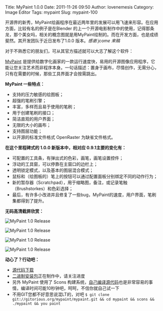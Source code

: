 Title: MyPaint 1.0.0
Date: 2011-11-26 09:50
Author: lovenemesis
Category: Image Editor
Tags: mypaint
Slug: mypaint-100

开源界的新秀，MyPaint绘画程序在最近两年里的发展可以用飞速来形容。在应用方面，比较有名的例子是在Blender
的上一个开源电影制作中的使用，记得那条龙，那个美女吗，相关的概念图就是用MyPaint绘制的。而在开发方面，也是成绩斐然。其开发团队于近日发布了1.0.0
版本。*感谢 jcome 来稿*

对于不熟悉它的朋友们，可从其官方描述就可以大志了解这个软件：

[MyPaint](http://mypaint.intilinux.com/)
是提供给数字化画家的一款运行速度快，易用的开源图像应用程序，它能让您关注艺术而非程序本身。一句话描述：置身于画布，尽情创作，无需分心，只有在需要的时候，那些工具界面才会按需跳出。

**MyPaint 一些特点：**

-   支持的压力敏感的绘图板；
-   超强的笔刷引擎；
-   丰富，多样而且易于使用的笔刷；
-   用于创建笔刷的接口；
-   简洁直观的用户界面；
-   无限的大小的画布；
-   支持图层功能；
-   以开源的标准文件格式 OpenRaster 为缺省文件格式。

**在这个里程碑式的 1.0.0 新版本中，相对应 0.9.1主要的变化有：**

-   可配置的工具条，有弹出式的色彩，画笔，画笔设置控件；
-   浮动的工具窗，可以停靠在主窗口的边栏上；
-   透明锁定模式，以及基本的图层混合模式；
-   鼠标和（绘图板的）笔上的按钮可以通过配置面板分别绑定不同的动作行为；
-   新的暂存器（Scratchpad），用于缩略图，备注，或记录笔触（Brushstorkes）和色彩选择；
-   最后，有许多小改进并且修复了一些bug，MyPaint的速度，用户界面，笔刷集都得到了提升。

**无码高清截屏欣赏：**

![MyPaint 1.0
Release](http://mypaint.intilinux.com/wp-content/uploads/2011/11/mypaint1-release-a_net-1024x707.jpg)

![MyPaint 1.0
Release](http://mypaint.intilinux.com/wp-content/uploads/2011/11/mypaint1-release-b_net-1024x705.jpg)

![MyPaint 1.0
Release](http://mypaint.intilinux.com/wp-content/uploads/2011/11/mypaint1-release-c_net-1024x708.jpg)

![MyPaint 1.0
Release](http://mypaint.intilinux.com/wp-content/uploads/2011/11/mypaint1-release-d_net-1024x705.jpg)

**动心了？行动吧：**

-   [源代码下载](http://download.gna.org/mypaint/mypaint-1.0.0.tar.xz)
-   [二进制安装包](http://wiki.mypaint.info/index.php?title=Packaging)正在制作中，请关注进度
-   另外 MyPaint 使用了 Scons
    构建系统，[自己编译源代码](http://gitorious.org/mypaint/mypaint/blobs/master/README)也是非常容易的事情，编译时间可能10秒钟吧，呵呵，不信你就自己试一下 
-   不用GIT您都不好意思说混LT的，对吧
    `$ git clone git://gitorious.org/mypaint/mypaint.git && cd mypaint && scons && ./mypaint && you paint`

